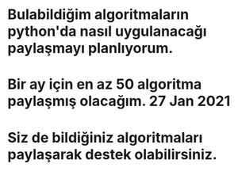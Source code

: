 # Bulabildiğim algoritmaların python'da nasıl uygulanacağı paylaşmayı planlıyorum.

# Bir ay için en az 50 algoritma paylaşmış olacağım. 27 Jan 2021

# Siz de bildiğiniz algoritmaları paylaşarak destek olabilirsiniz.
